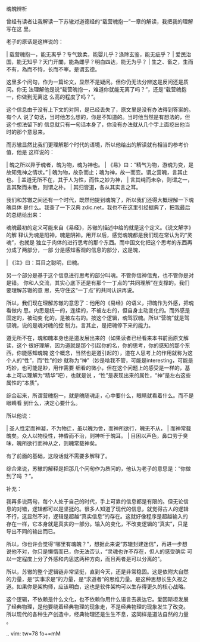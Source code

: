     
魂魄辨析

曾经有读者让我解读一下苏辙对道德经的“载营魄抱一”一章的解读，我把我的理解写在这
里。

老子的原话是这样说的：

  | 载营魄抱一，能无离乎？专气致柔，能婴儿乎？涤除玄鉴，能无疵乎？
  | 爱民治国，能无知乎？天门开闔，能為雌乎？明白四达，能无为乎？
  | 生之、畜之，生而不有，為而不恃，长而不宰。是谓玄德。

这里多个问句，作为一篇论文，显然不是疑问。但你仍无法分辨这是反问还是质问。你无
法理解他是说“载营魄抱一，难道你就能无离了吗？”，还是“载营魄抱一，你做到无离这
么高的程度了吗？”。

这个信息由于没有上下文的对照，是已经丢失了，原文里是没有办法得到答案的。有个人
说了句话，当时他怎么想的，你是不知道的。当时他当然是有想法的，但这个想法留下的
信息就只有一句话本身了，你没有办法就从几个字上面挖出他当时的那个意思来。

而苏辙显然比我们更理解那个时代的语境，所以他给出的解读就有相当的参考价值，他是
这样说的：

  | 魄之所以异于魂者，魄为物，魂为神也。
  | 《易》曰：“精气为物，游魂为变，是故知鬼神之情状。”
  | 魄为物，故杂而止；魂为神，故一而变。谓之营魄，言其止也。
  | 盖道无所不在，其于人为性，而性之妙为神，
  | 言其纯而未杂，则谓之一，言其聚而未散，则谓之朴。
  | 其归皆道，各从其实言之耳。

我们和苏辙之间还有一个时代，既然他提到魂魄了，所以我们还得大概理解一下魂魄具体
是什么。我查了一下汉典 zdic.net，我也不在这里引经据典了，把我最后的总结给出来：

魂魄最初的定义可能来自《易经》，苏辙的描述中给的就是这个定义。《说文解字》的解
释认为魂是阳神，魄是阴神。用开以后，感觉魂魄都是我们现在常认为的“灵魂”，也就是
独立于肉体的进行思考的那个东西。而中国文化把这个思考的东西再分成了两部分，一部
分是感知客观的信息的部分，这是魄，

  | 《注》曰：耳目之聪明，曰魄。

另一个部分是基于这个信息进行思考的部分叫魂。不管你信神信鬼，也不管你是对是错。
你和人交流，其实心底下还是有那个一丁点的“共同理解”在支撑的。我们要理解苏辙的意
思，先守住这“一丁点”的共同认识再说。

所以，我们现在理解苏辙的意思了：他用的《易经》的语义，把魄作为外感，把魂看做内
思。内思是统一的，连续的，不被左右的，但自身主动变化的。而外感是固定的，被动变
化的，是被左右的。按这个逻辑，魂驾驭魄。所以“营魄”就是驾驭魄，说的是魂对魄的控
制力。言其止，是把魄停下来的能力。

道无所不在，魂和魄本身也是道发展出来的（如果读者已经看来本书前面原文解读，这个
很好理解，因为道就是那个引起你的名，你的思考，你的感知的那个东西，你能感知魂魄
这个概念，当然也是道引起的），道在人思考上的作用就称为这个人的“性”，而“性”的妙
就称为“神”（妙是啥我不管，可能是interesting，可能是巧妙，也可能是眇，用作需要
细看的微小，但在这个问题上的感受是一样的，基本上可以理解为“精华”吧），也就是说
，“性”是表现出来的属性，“神”是左右这些属性的“本质”。

综合起来，所谓营魄抱一，就是魄随魂走，心中要什么，眼睛就看着什么。而不是眼睛看
到什么，决定心要什么。

所以他说：

  | 圣人性定而神凝，不为物迁，虽以魄为舍，而神所欲行，魄无不从，
  | 而神常载魄矣。众人以物役性，神昏而不治，则神听于魄耳。
  | 目困以声色，鼻口劳于臭味，魄所欲行而神从之，则魄常载神矣。

有了前面的基础，这段话就不需要多解释了。

综合来说，苏辙的解释是把那几个问句作为质问的，他认为老子的意思是：“你做到了吗
？”。

补充：

  我再多说两句，每个人处于自己的时代，手上可靠的信息都是有限的。但无论信
  息的对错，逻辑都可以是坚挺的。很多人知道了现代的信息，就觉得古人的逻辑
  不行，这显然不对，逻辑是超越“真实信息”的存在。这就好像程序是超越输入的
  存在一样，它本身就是真实的一部分。输入的变化，不改变逻辑的“真实”，只是
  导出不同的输出而已。

  所以，你也许会觉得“哪里有魂魄？”，想据此来说“苏辙封建迷信”，再进一步想
  说他不对，你只是懒惰而已，你无法否认，“灵魂也许不存在，但人的感受确实
  可以一定程度上分了外感和内思这两种方向，而且两者是可以分离的”。

  所以，苏辙的整个逻辑链非常坚挺，直到今天，还是非常稳固。这是依附大自然
  的力量，是“实事求是”的力量，是“求道者”的思维力量。是这种思想长生久视之
  道。如果你是架构师，应该明白，这也是软件架构可以生存得更久的核心战略。

  这个逻辑，不依赖是什么文化，也不依赖你用什么语言去表达它。爱因斯坦发展
  了经典物理，是他要绕着经典物理的现象走，不是经典物理的现象发生了改变。
  所以现代的各种生产创造中，经典物理还是生生不息，这同样是道法自然的力量
  。

.. vim: tw=78 fo+=mM
